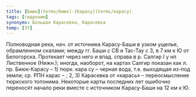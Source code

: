 ```yaml
---
title: [Биюк](terms/биюк)-[Карасу](terms/карасу)
tags: [гидроним]
synonyms: Большая Карасевка, Карасевка
temp: [З7]
---
```


Полноводная река, нач. от источника Карасу-Баши в узком ущелье, обрамленном
скалами; между гг. Баши с СВ и Тас-Тау с З, в 7 км к Ю от Белогорска. Протекает
через него и впад. справа в р. Салгир I у нп Лиственное (Нижн.); иногда,
наоборот, на картах Салгир показан как л. пр. Биюк-Карасу – 1) тюрк. кара су –
черная вода, т.е. выходящая из-под земли; ср. РПН карас – ; 2, 3) Карасевка от
«карась» – переосмысление тюркского топонима. Некоторые карты последних лет
ошибочно переносят начало реки вместе с источником Карасу-Баши на 12 км к Ю.
